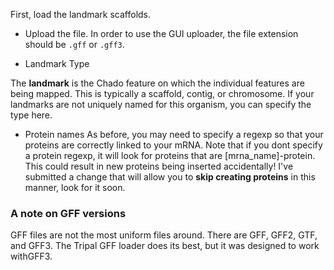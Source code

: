 
First, load the landmark scaffolds.



* Upload the file.  In order to use the GUI uploader, the file extension should be `.gff` or `.gff3`.

* Landmark Type

The **landmark** is the Chado feature on which the individual features are being mapped.  This is typically a scaffold, contig, or chromosome.  If your landmarks are not uniquely named for this organism, you can specify the type here.

* Protein names
As before, you may need to specify a regexp so that your proteins are correctly linked to your mRNA.  Note that if you dont specify a protein regexp, it will look for proteins that are [mrna_name]-protein.  This could result in new proteins being inserted accidentally!  I've submitted a change that will allow you to **skip creating proteins** in this manner, look for it soon.




### A note on GFF versions

GFF files are not the most uniform files around.  There are GFF, GFF2, GTF, and GFF3.  The Tripal GFF loader does its best, but it was designed to work withGFF3.

